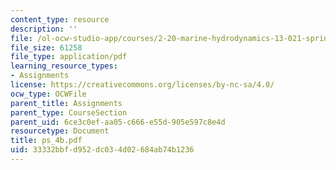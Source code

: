 ```yaml
---
content_type: resource
description: ''
file: /ol-ocw-studio-app/courses/2-20-marine-hydrodynamics-13-021-spring-2005/33332bbfd952dc034d02684ab74b1236_ps_4b.pdf
file_size: 61258
file_type: application/pdf
learning_resource_types:
- Assignments
license: https://creativecommons.org/licenses/by-nc-sa/4.0/
ocw_type: OCWFile
parent_title: Assignments
parent_type: CourseSection
parent_uid: 6ce3c0ef-aa05-c666-e55d-905e597c8e4d
resourcetype: Document
title: ps_4b.pdf
uid: 33332bbf-d952-dc03-4d02-684ab74b1236
---
```

